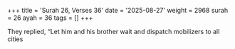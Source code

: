 +++
title = 'Surah 26, Verses 36'
date = '2025-08-27'
weight = 2968
surah = 26
ayah = 36
tags = []
+++

They replied, “Let him and his brother wait and dispatch mobilizers to all cities